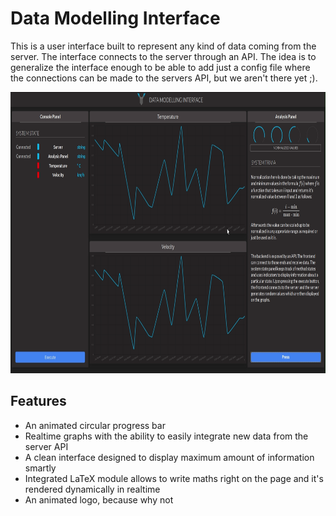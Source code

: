 # Data Modelling Interface

This is a user interface built to represent any kind of data coming from the server. The interface connects to the server through an API. The idea is to generalize 
the interface enough to be able to add just a config file where the connections can be made to the servers API, but we aren't there yet ;).

<p align="center">
  <img src="https://github.com/arkilo/Data-Modelling-App/blob/main/docs/readme/home.png" width="100%" height="450" title="hover text">
</p>

## Features 

* An animated circular progress bar
* Realtime graphs with the ability to easily integrate new data from the server API
* A clean interface designed to display maximum amount of information smartly
* Integrated LaTeX module allows to write maths right on the page and it's rendered dynamically in realtime
* An animated logo, because why not

